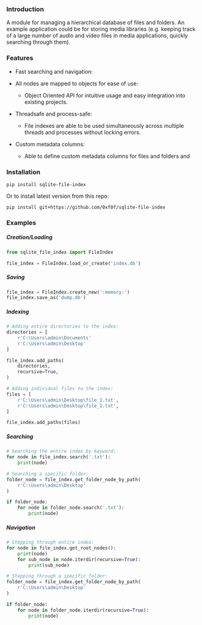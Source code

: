 ### Introduction
A module for managing a hierarchical database of 
files and folders. An example application could be for storing media 
libraries (e.g. keeping track of a large number of audio and video files 
in media applications, quickly searching through them).

### Features
- Fast searching and navigation:

- All nodes are mapped to objects for ease of use:
    - Object Oriented API for intuitive usage and easy integration into
    existing projects.
    
- Threadsafe and process-safe:
    - File indexes are able to be used simultaneously across multiple
    threads and processes without locking errors.
    
- Custom metadata columns:
    - Able to define custom metadata columns for files and folders and
    

### Installation
`pip install sqlite-file-index`

Or to install latest version from this repo:

`pip install git+https://github.com/0xf0f/sqlite-file-index`

### Examples
##### Creation/Loading
```python
from sqlite_file_index import FileIndex

file_index = FileIndex.load_or_create('index.db')
```

##### Saving
```python
file_index = FileIndex.create_new(':memory:')
file_index.save_as('dump.db')
```

##### Indexing
```python
# Adding entire directories to the index:
directories = [
    r'C:\Users\admin\Documents'
    r'C:\Users\admin\Desktop'
]

file_index.add_paths(
    directories,
    recursive=True,
)
```
```python
# Adding individual files to the index:
files = [
    r'C:\Users\admin\Desktop\file_1.txt',
    r'C:\Users\admin\Desktop\file_2.txt',
]

file_index.add_paths(files)
```

##### Searching
```python
# Searching the entire index by keyword:
for node in file_index.search('.txt'):
    print(node)
```

```python
# Searching a specific folder:
folder_node = file_index.get_folder_node_by_path(
    r'C:\Users\admin\Desktop'
)

if folder_node:
    for node in folder_node.search('.txt'):
        print(node)
```

##### Navigation
```python
# Stepping through entire index:
for node in file_index.get_root_nodes():
    print(node)
    for sub_node in node.iterdir(recursive=True):
        print(sub_node)
```

```python
# Stepping through a specific folder:
folder_node = file_index.get_folder_node_by_path(
    r'C:\Users\admin\Desktop'
)

if folder_node:
    for node in folder_node.iterdir(recursive=True):
        print(node)
```
